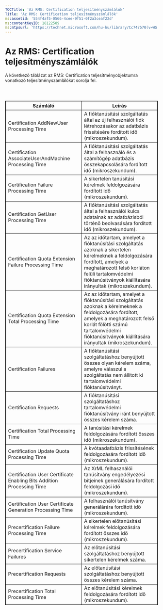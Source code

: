```yaml
---
TOCTitle: 'Az RMS: Certification teljesítményszámlálók'
Title: 'Az RMS: Certification teljesítményszámlálók'
ms:assetid: '554f4af5-0566-4cee-9f51-0f2a3ceaf22d'
ms:contentKeyID: 18122589
ms:mtpsurl: 'https://technet.microsoft.com/hu-hu/library/Cc747570(v=WS.10)'
---
```


Az RMS: Certification teljesítményszámlálók
===========================================

A következő táblázat az RMS: Certification teljesítményobjektumra vonatkozó teljesítményszámlálókat sorolja fel.

###  

 
<p> </p>
<table style="border:1px solid black;">
<colgroup>
<col width="50%" />
<col width="50%" />
</colgroup>
<thead>
<tr class="header">
<th style="border:1px solid black;" >Számláló</th>
<th style="border:1px solid black;" >Leírás</th>
</tr>
</thead>
<tbody>
<tr class="odd">
<td style="border:1px solid black;">Certification AddNewUser Processing Time</td>
<td style="border:1px solid black;">A fióktanúsítási szolgáltatás által az új felhasználói fiók létrehozásakor az adatbázis frissítésére fordított idő (mikroszekundum).</td>
</tr>
<tr class="even">
<td style="border:1px solid black;">Certification AssociateUserAndMachine Processing Time</td>
<td style="border:1px solid black;">A fióktanúsítási szolgáltatás által a felhasználó és a számítógép adatbázis összekapcsolására fordított idő (mikroszekundum).</td>
</tr>
<tr class="odd">
<td style="border:1px solid black;">Certification Failure Processing Time</td>
<td style="border:1px solid black;">A sikertelen tanúsítási kérelmek feldolgozására fordított idő (mikroszekundum).</td>
</tr>
<tr class="even">
<td style="border:1px solid black;">Certification GetUser Processing Time</td>
<td style="border:1px solid black;">A fióktanúsítási szolgáltatás által a felhasználói kulcs adatainak az adatbázisból történő beolvasására fordított idő (mikroszekundum).</td>
</tr>
<tr class="odd">
<td style="border:1px solid black;">Certification Quota Extension Failure Processing Time</td>
<td style="border:1px solid black;">Az az időtartam, amelyet a fióktanúsítási szolgáltatás azoknak a sikertelen kérelmeknek a feldolgozására fordított, amelyek a meghatározott felső korláton felüli tartalomvédelmi fióktanúsítványok kiállítására irányultak (mikroszekundum).</td>
</tr>
<tr class="even">
<td style="border:1px solid black;">Certification Quota Extension Total Processing Time</td>
<td style="border:1px solid black;">Az az időtartam, amelyet a fióktanúsítási szolgáltatás azoknak a kérelmeknek a feldolgozására fordított, amelyek a meghatározott felső korlát fölötti számú tartalomvédelmi fióktanúsítványok kiállítására irányultak (mikroszekundum).</td>
</tr>
<tr class="odd">
<td style="border:1px solid black;">Certification Failures</td>
<td style="border:1px solid black;">A fióktanúsítási szolgáltatáshoz benyújtott összes olyan kérelem száma, amelyre válaszul a szolgáltatás nem állított ki tartalomvédelmi fióktanúsítványt.</td>
</tr>
<tr class="even">
<td style="border:1px solid black;">Certification Requests</td>
<td style="border:1px solid black;">A fióktanúsítási szolgáltatáshoz tartalomvédelmi fióktanúsítvány iránt benyújtott összes kérelem száma.</td>
</tr>
<tr class="odd">
<td style="border:1px solid black;">Certification Total Processing Time</td>
<td style="border:1px solid black;">A tanúsítási kérelmek feldolgozására fordított összes idő (mikroszekundum).</td>
</tr>
<tr class="even">
<td style="border:1px solid black;">Certification Update Quota Processing Time</td>
<td style="border:1px solid black;">A kvótaadatbázis frissítésének feldolgozására fordított idő (mikroszekundum).</td>
</tr>
<tr class="odd">
<td style="border:1px solid black;">Certification User Certificate Enabling Bits Addition Processing Time</td>
<td style="border:1px solid black;">Az XrML felhasználói tanúsítvány engedélyezési bitjeinek generálására fordított feldolgozási idő (mikroszekundum).</td>
</tr>
<tr class="even">
<td style="border:1px solid black;">Certification User Certificate Generation Processing Time</td>
<td style="border:1px solid black;">A felhasználói tanúsítvány generálárára fordított idő (mikroszekundum).</td>
</tr>
<tr class="odd">
<td style="border:1px solid black;">Precertification Failure Processing Time</td>
<td style="border:1px solid black;">A sikertelen előtanúsítási kérelmek feldolgozására fordított összes idő (mikroszekundum).</td>
</tr>
<tr class="even">
<td style="border:1px solid black;">Precertification Service Failures</td>
<td style="border:1px solid black;">Az előtanúsítási szolgáltatáshoz benyújtott sikertelen kérelmek száma.</td>
</tr>
<tr class="odd">
<td style="border:1px solid black;">Precertification Requests</td>
<td style="border:1px solid black;">Az előtanúsítási szolgáltatáshoz benyújtott összes kérelem száma.</td>
</tr>
<tr class="even">
<td style="border:1px solid black;">Precertification Total Processing Time</td>
<td style="border:1px solid black;">Az előtanúsítási kérelmek feldolgozására fordított idő (mikroszekundum).</td>
</tr>
</tbody>
</table>
